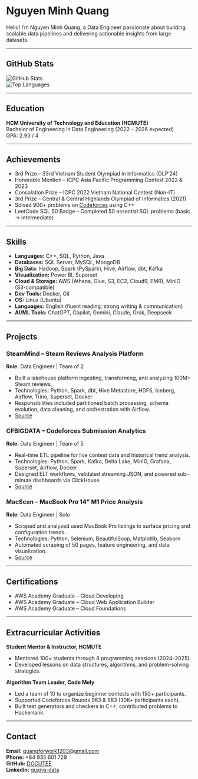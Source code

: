 # Nguyen Minh Quang

Hello! I’m Nguyen Minh Quang, a Data Engineer passionate about building scalable data pipelines and delivering actionable insights from large datasets.

---

## GitHub Stats

![GitHub Stats](https://github-readme-stats.vercel.app/api?username=DOCUTEE&show_icons=true&theme=tokyonight)  
![Top Languages](https://github-readme-stats.vercel.app/api/top-langs/?username=DOCUTEE&layout=compact&theme=tokyonight)  

---

## Education

**HCM University of Technology and Education (HCMUTE)**  
Bachelor of Engineering in Data Engineering (2022 – 2026 expected)  
GPA: 2.93 / 4

---

## Achievements

- 3rd Prize – 33rd Vietnam Student Olympiad in Informatics (OLP’24)  
- Honorable Mention – ICPC Asia Pacific Programming Contest 2022 & 2023  
- Consolation Prize – ICPC 2022 Vietnam National Contest (Non-IT)  
- 3rd Prize – Central & Central Highlands Olympiad of Informatics (2021)  
- Solved 900+ problems on [Codeforces](https://codeforces.com/profile/DOCUTEE) using C++  
- LeetCode SQL 50 Badge – Completed 50 essential SQL problems (basic → intermediate)  

---

## Skills

- **Languages:** C++, SQL, Python, Java  
- **Databases:** SQL Server, MySQL, MongoDB  
- **Big Data:** Hadoop, Spark (PySpark), Hive, Airflow, dbt, Kafka  
- **Visualization:** Power BI, Superset  
- **Cloud & Storage:** AWS (Athena, Glue, S3, EC2, Cloud9, EMR), MinIO (S3-compatible)  
- **Dev Tools:** Docker, Git  
- **OS:** Linux (Ubuntu)  
- **Languages:** English (fluent reading; strong writing & communication)  
- **AI/ML Tools:** ChatGPT, Copilot, Gemini, Claude, Grok, Deepseek  

---

## Projects

### SteamMind – Steam Reviews Analysis Platform  
**Role:** Data Engineer | Team of 2  
- Built a lakehouse platform ingesting, transforming, and analyzing 100M+ Steam reviews.  
- Technologies: Python, Spark, dbt, Hive Metastore, HDFS, Iceberg, Airflow, Trino, Superset, Docker  
- Responsibilities included partitioned batch processing, schema evolution, data cleaning, and orchestration with Airflow.  
- [Source](https://github.com/DOCUTEE/steam_analysis)

### CFBIGDATA – Codeforces Submission Analytics  
**Role:** Data Engineer | Team of 5  
- Real-time ETL pipeline for live contest data and historical trend analysis.  
- Technologies: Python, Spark, Kafka, Delta Lake, MinIO, Grafana, Superset, Airflow, Docker  
- Designed ELT workflows, validated streaming JSON, and powered sub-minute dashboards via ClickHouse.  
- [Source](https://github.com/DOCUTEE/CFBIGDATA)

### MacScan – MacBook Pro 14” M1 Price Analysis  
**Role:** Data Engineer | Solo  
- Scraped and analyzed used MacBook Pro listings to surface pricing and configuration trends.  
- Technologies: Python, Selenium, BeautifulSoup, Matplotlib, Seaborn  
- Automated scraping of 50 pages, feature engineering, and data visualization.  
- [Source](https://github.com/DOCUTEE/MPro_14_M1_Analysis)

---

## Certifications

- AWS Academy Graduate – Cloud Developing  
- AWS Academy Graduate – Cloud Web Application Builder  
- AWS Academy Graduate – Cloud Foundations  

---

## Extracurricular Activities

**Student Mentor & Instructor, HCMUTE**  
- Mentored 100+ students through 8 programming sessions (2024–2025).  
- Developed lessons on data structures, algorithms, and problem-solving strategies.  

**Algorithm Team Leader, Code Mely**  
- Led a team of 10 to organize beginner contests with 150+ participants.  
- Supported Codeforces Rounds 963 & 983 (30K+ participants each).  
- Built test generators and checkers in C++; contributed problems to Hackerrank.  

---

## Contact

**Email:** quangforwork1203@gmail.com  
**Phone:** +84 935 601 729  
**GitHub:** [DOCUTEE](https://github.com/DOCUTEE)  
**LinkedIn:** [quang-data](https://linkedin.com/in/quang-data)  
